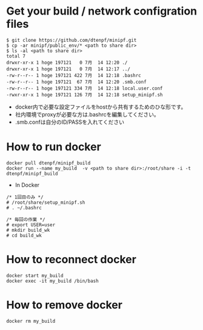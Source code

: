 # Get your build / network configration files
~~~~
$ git clone https://github.com/dtenpf/minipf.git
$ cp -ar minipf/public_env/* <path to share dir>
$ ls -al <path to share dir>
total 7
drwxr-xr-x 1 hoge 197121   0 7月  14 12:20 ./
drwxr-xr-x 1 hoge 197121   0 7月  14 12:17 ../
-rw-r--r-- 1 hoge 197121 422 7月  14 12:18 .bashrc
-rw-r--r-- 1 hoge 197121  67 7月  14 12:20 .smb.conf
-rw-r--r-- 1 hoge 197121 334 7月  14 12:18 local.user.conf
-rwxr-xr-x 1 hoge 197121 126 7月  14 12:18 setup_minipf.sh
~~~~

- docker内で必要な設定ファイルをhostから共有するためのひな形です。
- 社内環境でproxyが必要な方は.bashrcを編集してください。
- .smb.confは自分のID/PASSを入れてください

# How to run docker
~~~~
docker pull dtenpf/minipf_build
docker run --name my_build  -v <path to share dir>:/root/share -i -t dtenpf/minipf_build
~~~~

- In Docker
~~~~
/* 1回目のみ */
# /root/share/setup_minipf.sh
# . ~/.bashrc

/* 毎回の作業 */
# export USER=user
# mkdir build_wk
# cd build_wk
~~~~

# How to reconnect docker
~~~~
docker start my_build
docker exec -it my_build /bin/bash
~~~~
# How to remove docker 
~~~~
docker rm my_build
~~~~

